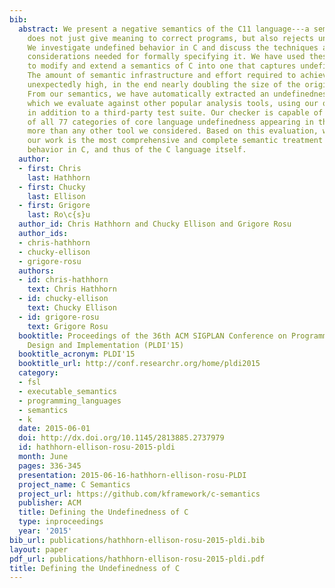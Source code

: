 ```yaml
---
bib:
  abstract: We present a negative semantics of the C11 language---a semantics that
    does not just give meaning to correct programs, but also rejects undefined programs.
    We investigate undefined behavior in C and discuss the techniques and special
    considerations needed for formally specifying it. We have used these techniques
    to modify and extend a semantics of C into one that captures undefined behavior.
    The amount of semantic infrastructure and effort required to achieve this was
    unexpectedly high, in the end nearly doubling the size of the original semantics.
    From our semantics, we have automatically extracted an undefinedness checker,
    which we evaluate against other popular analysis tools, using our own test suite
    in addition to a third-party test suite. Our checker is capable of detecting examples
    of all 77 categories of core language undefinedness appearing in the C11 standard,
    more than any other tool we considered. Based on this evaluation, we argue that
    our work is the most comprehensive and complete semantic treatment of undefined
    behavior in C, and thus of the C language itself.
  author:
  - first: Chris
    last: Hathhorn
  - first: Chucky
    last: Ellison
  - first: Grigore
    last: Ro\c{s}u
  author_id: Chris Hathhorn and Chucky Ellison and Grigore Rosu
  author_ids:
  - chris-hathhorn
  - chucky-ellison
  - grigore-rosu
  authors:
  - id: chris-hathhorn
    text: Chris Hathhorn
  - id: chucky-ellison
    text: Chucky Ellison
  - id: grigore-rosu
    text: Grigore Rosu
  booktitle: Proceedings of the 36th ACM SIGPLAN Conference on Programming Language
    Design and Implementation (PLDI'15)
  booktitle_acronym: PLDI'15
  booktitle_url: http://conf.researchr.org/home/pldi2015
  category:
  - fsl
  - executable_semantics
  - programming_languages
  - semantics
  - k
  date: 2015-06-01
  doi: http://dx.doi.org/10.1145/2813885.2737979
  id: hathhorn-ellison-rosu-2015-pldi
  month: June
  pages: 336-345
  presentation: 2015-06-16-hathhorn-ellison-rosu-PLDI
  project_name: C Semantics
  project_url: https://github.com/kframework/c-semantics
  publisher: ACM
  title: Defining the Undefinedness of C
  type: inproceedings
  year: '2015'
bib_url: publications/hathhorn-ellison-rosu-2015-pldi.bib
layout: paper
pdf_url: publications/hathhorn-ellison-rosu-2015-pldi.pdf
title: Defining the Undefinedness of C
---
```

